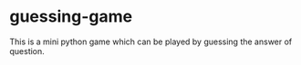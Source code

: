 # guessing-game
This is a mini python game which can be played by guessing the answer of question. 
